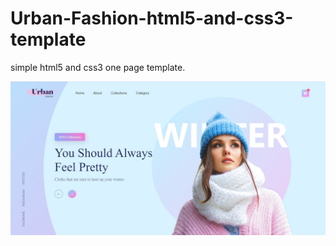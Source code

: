 # Urban-Fashion-html5-and-css3-template
simple html5 and css3 one page template.


![](img/Capture.JPG)
